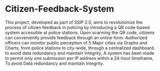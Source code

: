 # Citizen-Feedback-System
This project, developed as part of SSIP 2.0, aims to revolutionize the process of citizen feedback in policing by introducing a QR code-based system accessible at police stations.
Upon scanning the QR code, citizens can conveniently provide feedback through an online form. Authorized officers can monitor public perception of 5 Major cities via Graphs and Charts, from police stations to city-wide, through a centralized dashboard.
to avoid data redundancy and maintain Integrity, A system has been made to permit only one submission per IP address within a 24-hour timeframe, To avoid Data redundancy and maintain Integrity. 
